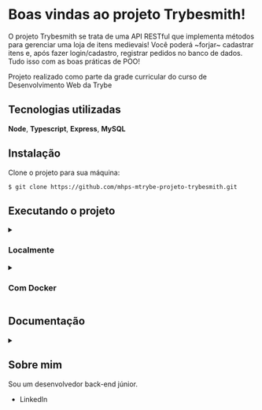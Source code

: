 
# Boas vindas ao projeto Trybesmith!

O projeto Trybesmith se trata de uma API RESTful que implementa métodos para gerenciar uma loja de itens medievais! Você poderá ~forjar~ cadastrar itens e, após fazer login/cadastro, registrar pedidos no banco de dados. Tudo isso com as boas práticas de POO!

Projeto realizado como parte da grade curricular do curso de Desenvolvimento Web da Trybe[](https://www.betrybe.com/)

## Tecnologias utilizadas

**Node**, **Typescript**, **Express**, **MySQL**

## Instalação

Clone o projeto para sua máquina:

`$ git clone https://github.com/mhps-mtrybe-projeto-trybesmith.git`


## Executando o projeto


<details>
  <summary><h3>Localmente</h3></summary></ br>

  ### Requisitos
  - Node 16
  - Servidor MySQL

  > Na pasta do projeto, instale as dependências:
  - `$ npm i`

  > Tenha um servidor MySQL rodando na porta 3306:
  - Então, rode as queries contidas em *Trybesmith.sql* no servidor para criar e popular o banco de dados

  > Crie um arquivo *.env* na raiz do projeto>
  - O arquivo deve seguir o esquema de varíaveis definidas no arquivo *.env.example*
  - Insira os dados para acessar o banco de dados nas varíaveis, além de uma chave "secret" para gerar seus tokens de validação

  > Rode o projeto:
  - `$ npm start`
  
  
</details></ br>

<details>
  <summary><h3>Com Docker</h3></summary></ br>

  ### Requisitos
  - Node 16
  - Docker Compose

  > Rode os serviços `node` e `db` com o comando `docker-compose up -d`.
  - Lembre-se de parar o `mysql` se estiver usando localmente na porta padrão (`3306`), ou adapte, caso queria fazer uso da aplicação em containers
  - Esses serviços irão inicializar um container chamado `trybesmith` e outro chamado `trybesmith_db`.
  - A partir daqui você pode rodar o container `trybesmith` via CLI ou abri-lo no VS Code.

  > Use o comando `docker exec -it trybesmith bash`.
  - Ele te dará acesso ao terminal interativo do container criado pelo compose, que está rodando em segundo plano.

  > Instale as dependências [**Caso existam**]:
  - `$ npm i`

  Rode as queries contidas em *Trybesmith.sql* no servidor para criar e popular o banco de dados
  
  
</details>

## Documentação 
<details>
  <summary></summary></ br>

  #### :warning: Parâmetros devem ser passados pelo corpo/body da requisição caso não seja especificado :warning:
  ### Retorna todos os produtos

  ```http
    GET /products
  ```

  Retorna um array com todos os produtos cadastrados.

  Exemplo de resposta:
  ```json
    # HTTP 200
    [
      {
        "id": 1,
        "name": "Poção de cura",
        "amount": "20 gold",
        "orderId": null
      },
      {
        "id": 2,
        "name": "Escudo do Herói",
        "amount": "100 diamond",
        "orderId": 1
      }
    ]
  ```

  ### Cadastra um produto

  ```http
    POST /products
  ```

  | Parâmetro   | Tipo       | Descrição                                   |
  | :---------- | :--------- | :------------------------------------------ |
  | `name`      | `string` | **Obrigatório**. O nome do item. Deve ter mais de 3 caracteres. |
  | `amount`    | `string` | **Obrigatório**. O nome do item. Deve ter mais de 3 caracteres.   |

  Retorna o produto cadastrado e seu id.

  Exemplo de resposta:
  ```json
    # HTTP 201
      {
        "id": 1,
        "name": "Poção de cura",
        "amount": "20 gold",
        "orderId": null
      }
  ```

  ### Cadastra um novo usuário

  ```http
    POST /users
  ```

  | Parâmetro   | Tipo       | Descrição                                   |
  | :---------- | :--------- | :------------------------------------------ |
  | `username`      | `string` | **Obrigatório**. O nome do usuário. Deve ter mais de 3 caracteres. |
  | `vocation`    | `string` | **Obrigatório**. A vocação. Deve ter mais de 3 caracteres.   |
  | `level`      | `number` | **Obrigatório**. O level do usuário. Deve ser maior que 0. |
  | `password`    | `string` | **Obrigatório**. A senha do usuário. Mínimo de 8 caracteres.   |

  Recebe dados de um usuário e retorna JSON Web Token para autenticação em certos métodos.

  Exemplo de resposta:

  ```json
    # HTTP 201
    {
      "token": "eyJhbGciOiJIUzI1NiIsInR5cCI6IkpXVCJ9.
        eyJzdWIiOiIxMjM0NTY3ODkwIiwibmFtZSI6IkpvaG4gRG9lIiwiaWF0IjoxNTE2MjM5MDIyfQ.
        SflKxwRJSMeKKF2QT4fwpMeJf36POk6yJV_adQssw5c"
    }
  ```

  ### Faz login de um usuário

  ```http
    POST /login
  ```

  | Parâmetro   | Tipo       | Descrição                                   |
  | :---------- | :--------- | :------------------------------------------ |
  | `username`      | `string` | **Obrigatório**. O nome do usuário. |
  | `password`    | `string` | **Obrigatório**. A senha do usuário.   |

  Recebe dados de um usuário e retorna JSON Web Token para autenticação em certos métodos.

  Exemplo de resposta:

  ```json
    # HTTP 200
    {
      "token": "eyJhbGciOiJIUzI1NiIsInR5cCI6IkpXVCJ9.
        eyJzdWIiOiIxMjM0NTY3ODkwIiwibmFtZSI6IkpvaG4gRG9lIiwiaWF0IjoxNTE2MjM5MDIyfQ.
        SflKxwRJSMeKKF2QT4fwpMeJf36POk6yJV_adQssw5c"
    }
  ```

  ### Retorna todos os pedidos

  ```http
    GET /orders
  ```

  Retorna um array com todos os pedidos cadastrados.

  Exemplo de resposta:
  ```json
    # HTTP 200
    [
      {
        "id": 1,
        "userId": 2,
        "productsIds": [1, 2]
      },
      {
        "id": 2,
        "userId": 1,
        "productsIds": [3, 4]
      }
    ]
  ```

  ### Cadastra um novo pedido

  ```http
    POST /orders
  ```

  | Header   | Tipo       | Descrição                                   |
  | :---------- | :--------- | :------------------------------------------ |
  | `Authorization`      | `JSON Web Token` | **Obrigatório**. Token para validação do usuário. |

  | Parâmetro   | Tipo       | Descrição                                   |
  | :---------- | :--------- | :------------------------------------------ |
  | `productsIds`      | `array[number]` | **Obrigatório**. IDs de produtos a serem relacionados ao pedido. |

  Recebe IDs de produtos para serem relacionados ao novo pedido feito pelo usuário autenticado.

  Exemplo de resposta:
  ```json
    # HTTP 201
    {
      "userId": 1,
      "productsIds": [1, 2]
    }
  ```
  </details>

  ## Sobre mim

  Sou um desenvolvedor back-end júnior.
   - LinkedIn[](https://www.linkedin.com/in/miguel-soares-dev/)
